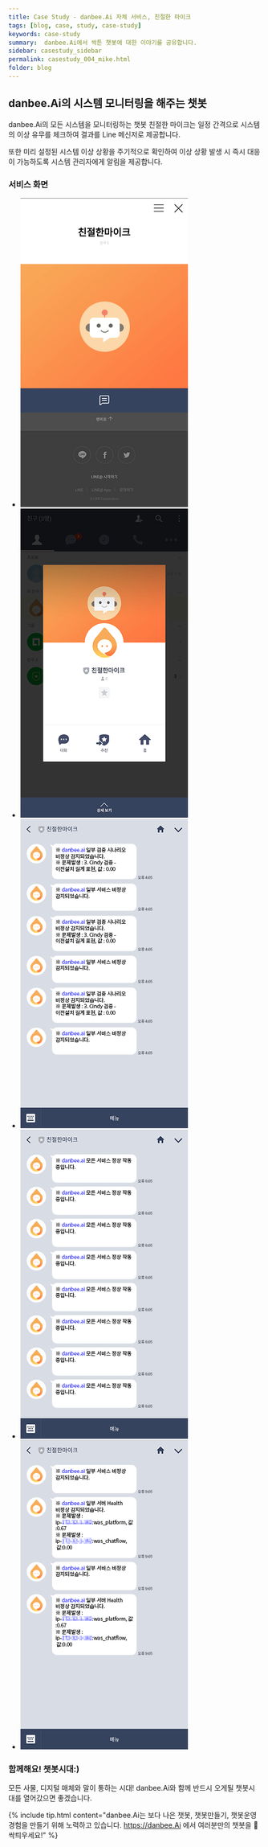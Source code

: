 ```yaml
---
title: Case Study - danbee.Ai 자체 서비스, 친절한 마이크
tags: [blog, case, study, case-study]
keywords: case-study
summary:  danbee.Ai에서 싹튼 챗봇에 대한 이야기를 공유합니다.
sidebar: casestudy_sidebar
permalink: casestudy_004_mike.html
folder: blog
---
```



## danbee.Ai의 시스템 모니터링을 해주는 챗봇
danbee.Ai의 모든 시스템을 모니터링하는 챗봇 친절한 마이크는 일정 간격으로 시스템의 이상 유무를 체크하여 결과를 Line 메신저로 제공합니다.

또한 미리 설정된 시스템 이상 상황을 주기적으로 확인하여 이상 상황 발생 시 즉시 대응이 가능하도록 시스템 관리자에게 알림을 제공합니다.


### 서비스 화면

<div class="danbee-slider-container">
    <div class="flexslider danbee-slider">
        <ul class="slides">
            <li>
            <img src="images/casestudy/case04_01.png" />
            </li>
            <li>
            <img src="images/casestudy/case04_02.png" />
            </li>
            <li>
            <img src="images/casestudy/case04_03.png" />
            </li>
            <li>
            <img src="images/casestudy/case04_04.png" />
            </li>
            <li>
            <img src="images/casestudy/case04_05.png" />
            </li>
        </ul>
    </div>
</div>

### 함께해요! 챗봇시대:)
모든 사물, 디지털 매체와 말이 통하는 시대! 
danbee.Ai와 함께 반드시 오게될 챗봇시대를 열어갔으면 좋겠습니다.

{% include tip.html content="danbee.Ai는 보다 나은 챗봇, 챗봇만들기, 챗봇운영 경험을 만들기 위해 노력하고 있습니다. https://danbee.Ai 에서 여러분만의 챗봇을 🌱싹틔우세요!" %}
